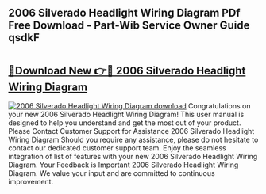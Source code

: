 ## 2006 Silverado Headlight Wiring Diagram PDf Free Download - Part-Wib Service Owner Guide qsdkF

# <h2><a href="http://dfttbjc.blite.top/?on=2006+Silverado+Headlight+Wiring+Diagram">🔗Download New 👉🔴 2006 Silverado Headlight Wiring Diagram</a></h2>

[![2006 Silverado Headlight Wiring Diagram download](https://i.imgur.com/lujVjoI.png)](http://dfttbjc.blite.top/?on=2006+Silverado+Headlight+Wiring+Diagram)
Congratulations on your new 2006 Silverado Headlight Wiring Diagram! This user manual is designed to help you understand and get the most out of your product. Please Contact Customer Support for Assistance 2006 Silverado Headlight Wiring Diagram Should you require any assistance, please do not hesitate to contact our dedicated customer support team. Enjoy the seamless integration of list of features with your new 2006 Silverado Headlight Wiring Diagram. Your Feedback is Important 2006 Silverado Headlight Wiring Diagram. We value your input and are committed to continuous improvement.
